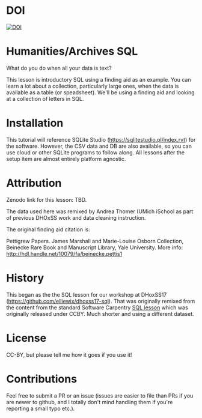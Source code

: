 # DOI

[![DOI](https://zenodo.org/badge/DOI/10.5281/zenodo.1308113.svg)](https://doi.org/10.5281/zenodo.1308113)


# Humanities/Archives SQL

What do you do when all your data is text?  

This lesson is introductory SQL using a finding aid as an example. You can learn a lot about a collection, particularly large ones, when the data is available as a table (or speadsheet). We'll be using a finding aid and looking at a collection of letters in SQL.

# Installation

This tutorial will reference SQLite Studio (https://sqlitestudio.pl/index.rvt) for the software. However, the CSV data and DB are also available, so you can use cloud or other SQLite programs to follow along.  All lessons after the setup item are almost entirely platform agnostic.

# Attribution

Zenodo link for this lesson: TBD.

The data used here was remixed by Andrea Thomer (UMich iSchool as part of previous DHOxSS work and data cleaning instruction.

The original finding aid citation is:

Pettigrew Papers. James Marshall and Marie-Louise Osborn Collection, Beinecke Rare Book and Manuscript Library, Yale University.  More info:  http://hdl.handle.net/10079/fa/beinecke.pettis1

# History

This began as the the SQL lesson for our workshop at DHoxSS17 (https://github.com/elliewix/dhoxss17-sql).  That was originally remixed from the content from the standard Software Carpentry [SQL lesson](https://swcarpentry.github.io/sql-novice-survey/license/) which was originally released under CCBY.  Much shorter and using a different dataset.

# License

CC-BY, but please tell me how it goes if you use it!

# Contributions

Feel free to submit a PR or an issue (issues are easier to file than PRs if you are newer to github, and I totally don't mind handling them if you're reporting a small typo etc.).
